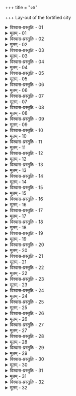 +++
title = "०४"

+++
Lay-out of the fortified city  

<details><summary>विश्वास-प्रस्तुतिः - 01</summary>

01 त्रयः प्राचीना राजमार्गाः त्रय उदीचीना इति वास्तुविभागः
</details>

<details><summary>मूलम् - 01</summary>

01 त्रयः प्राचीना राजमार्गाः त्रय उदीचीना इति वास्तुविभागः
</details>

<details><summary>विश्वास-प्रस्तुतिः - 02</summary>

02 स द्वादशद्वारो युक्त उदकभ्रमच्छन्नपथः
</details>

<details><summary>मूलम् - 02</summary>

02 स द्वादशद्वारो युक्त उदकभ्रमच्छन्नपथः
</details>

<details><summary>विश्वास-प्रस्तुतिः - 03</summary>

03 चतुर्दण्डान्तरा रथ्याः
</details>

<details><summary>मूलम् - 03</summary>

03 चतुर्दण्डान्तरा रथ्याः
</details>

<details><summary>विश्वास-प्रस्तुतिः - 04</summary>

04 राजमार्गद्रोणमुखस्थानीयराष्ट्रविवीतपथाः सम्यानीयव्यूहश्मशानग्रामपथाश्चाष्टदण्डाः
</details>

<details><summary>मूलम् - 04</summary>

04 राजमार्गद्रोणमुखस्थानीयराष्ट्रविवीतपथाः सम्यानीयव्यूहश्मशानग्रामपथाश्चाष्टदण्डाः
</details>

<details><summary>विश्वास-प्रस्तुतिः - 05</summary>

05 चतुर्दण्डः सेतुवनपथः, द्विदण्डो हस्तिक्षेत्रपथः, पञ्चारत्नयो रथपथः, चत्वारः पशुपथः, द्वौ क्षुद्रपशुमनुष्यपथः
</details>

<details><summary>मूलम् - 05</summary>

05 चतुर्दण्डः सेतुवनपथः, द्विदण्डो हस्तिक्षेत्रपथः, पञ्चारत्नयो रथपथः, चत्वारः पशुपथः, द्वौ क्षुद्रपशुमनुष्यपथः
</details>

<details><summary>विश्वास-प्रस्तुतिः - 06</summary>

06 प्रवीरे वास्तुनि राजनिवेशश्चातुर्वर्ण्यसमाजीवे
</details>

<details><summary>मूलम् - 06</summary>

06 प्रवीरे वास्तुनि राजनिवेशश्चातुर्वर्ण्यसमाजीवे
</details>

<details><summary>विश्वास-प्रस्तुतिः - 07</summary>

07 वास्तुहृदयाद् उत्तरे नवभागे यथा उक्तविधानं अन्तःपुरं प्रान्मुखं उदन्मुखं वा कारयेत्
</details>

<details><summary>मूलम् - 07</summary>

07 वास्तुहृदयाद् उत्तरे नवभागे यथा उक्तविधानं अन्तःपुरं प्रान्मुखं उदन्मुखं वा कारयेत्
</details>

<details><summary>विश्वास-प्रस्तुतिः - 08</summary>

08 तस्य पूर्व उत्तरं भागं आचार्यपुरोहित इज्यातोयस्थानं मन्त्रिणश्चावसेयुः, पूर्वदक्षिणं भाग्ं महानसं हस्तिशाला कोष्ठागारं च
</details>

<details><summary>मूलम् - 08</summary>

08 तस्य पूर्व उत्तरं भागं आचार्यपुरोहित इज्यातोयस्थानं मन्त्रिणश्चावसेयुः, पूर्वदक्षिणं भाग्ं महानसं हस्तिशाला कोष्ठागारं च
</details>

<details><summary>विश्वास-प्रस्तुतिः - 09</summary>

09 ततः परं गन्धमाल्यरसपण्याः प्रसाधनकारवः क्षत्रियाश्च पूर्वां दिशं अधिवसेयुः
</details>

<details><summary>मूलम् - 09</summary>

09 ततः परं गन्धमाल्यरसपण्याः प्रसाधनकारवः क्षत्रियाश्च पूर्वां दिशं अधिवसेयुः
</details>

<details><summary>विश्वास-प्रस्तुतिः - 10</summary>

10 दक्षिणपूर्वं भागं भाण्डागारं अक्षपटलं कर्मनिषद्याश्च, दक्षिणपश्चिमं भागं कुप्यगृहं आयुधागारं च
</details>

<details><summary>मूलम् - 10</summary>

10 दक्षिणपूर्वं भागं भाण्डागारं अक्षपटलं कर्मनिषद्याश्च, दक्षिणपश्चिमं भागं कुप्यगृहं आयुधागारं च
</details>

<details><summary>विश्वास-प्रस्तुतिः - 11</summary>

11 ततः परं नगरधान्यव्यावहारिककार्मान्तिकबलाध्यक्षाः पक्वान्नसुरामांसपण्या रूपाजीवाः तालावचरा वैश्याश्च दक्षिणां दिशं अधिवसेयुः
</details>

<details><summary>मूलम् - 11</summary>

11 ततः परं नगरधान्यव्यावहारिककार्मान्तिकबलाध्यक्षाः पक्वान्नसुरामांसपण्या रूपाजीवाः तालावचरा वैश्याश्च दक्षिणां दिशं अधिवसेयुः
</details>

<details><summary>विश्वास-प्रस्तुतिः - 12</summary>

12 पश्चिमदक्षिणं भागं खर उष्ट्रगुप्तिस्थानं कर्मगृहं च, पश्चिम उत्तरं भागं यानरथशालाः
</details>

<details><summary>मूलम् - 12</summary>

12 पश्चिमदक्षिणं भागं खर उष्ट्रगुप्तिस्थानं कर्मगृहं च, पश्चिम उत्तरं भागं यानरथशालाः
</details>

<details><summary>विश्वास-प्रस्तुतिः - 13</summary>

13 ततः परं ऊर्णासूत्रवेणुचर्मवर्मशस्त्रावरणकारवः शूद्राश्च पश्चिमां दिशं अधिवसेयुः
</details>

<details><summary>मूलम् - 13</summary>

13 ततः परं ऊर्णासूत्रवेणुचर्मवर्मशस्त्रावरणकारवः शूद्राश्च पश्चिमां दिशं अधिवसेयुः
</details>

<details><summary>विश्वास-प्रस्तुतिः - 14</summary>

14 उत्तरपश्चिमं भागं पण्यभैषज्यगृहं, उत्तरपूर्वं भागं कोशो गवाश्वं च
</details>

<details><summary>मूलम् - 14</summary>

14 उत्तरपश्चिमं भागं पण्यभैषज्यगृहं, उत्तरपूर्वं भागं कोशो गवाश्वं च
</details>

<details><summary>विश्वास-प्रस्तुतिः - 15</summary>

15 ततः परं नगरराजदेवतालोहमणिकारवो ब्राह्मणाश्च उत्तरां दिशं अधिवसेयुः
</details>

<details><summary>मूलम् - 15</summary>

15 ततः परं नगरराजदेवतालोहमणिकारवो ब्राह्मणाश्च उत्तरां दिशं अधिवसेयुः
</details>

<details><summary>विश्वास-प्रस्तुतिः - 16</summary>

16 वास्तुच्छिद्रानुशालेषु श्रेणीप्रपणिनिकाया आवसेयुः
</details>

<details><summary>मूलम् - 16</summary>

16 वास्तुच्छिद्रानुशालेषु श्रेणीप्रपणिनिकाया आवसेयुः
</details>

<details><summary>विश्वास-प्रस्तुतिः - 17</summary>

17 अपराजिताप्रतिहतजयन्तवैजयन्तकोष्ठान् शिववैश्रवणाश्विश्रीमदिरागृहाणि च पुरमध्ये कारयेत्
</details>

<details><summary>मूलम् - 17</summary>

17 अपराजिताप्रतिहतजयन्तवैजयन्तकोष्ठान् शिववैश्रवणाश्विश्रीमदिरागृहाणि च पुरमध्ये कारयेत्
</details>

<details><summary>विश्वास-प्रस्तुतिः - 18</summary>

18 यथा उद्देशं वास्तुदेवताः स्थापयेत्
</details>

<details><summary>मूलम् - 18</summary>

18 यथा उद्देशं वास्तुदेवताः स्थापयेत्
</details>

<details><summary>विश्वास-प्रस्तुतिः - 19</summary>

19 ब्राह्माइन्द्रयाम्यसैनापत्यानि द्वाराणि
</details>

<details><summary>मूलम् - 19</summary>

19 ब्राह्माइन्द्रयाम्यसैनापत्यानि द्वाराणि
</details>

<details><summary>विश्वास-प्रस्तुतिः - 20</summary>

20 बहिः परिखाया धनुःशतापकृष्टाश्चैत्यपुण्यस्थानवनसेतुबन्धाः कार्याः, यथादिशं च दिग्देवताः
</details>

<details><summary>मूलम् - 20</summary>

20 बहिः परिखाया धनुःशतापकृष्टाश्चैत्यपुण्यस्थानवनसेतुबन्धाः कार्याः, यथादिशं च दिग्देवताः
</details>

<details><summary>विश्वास-प्रस्तुतिः - 21</summary>

21 उत्तरः पूर्वो वा श्मशानभागो वर्ण उत्तमानां, दक्षिणेन श्मशानं वर्णावराणाम्
</details>

<details><summary>मूलम् - 21</summary>

21 उत्तरः पूर्वो वा श्मशानभागो वर्ण उत्तमानां, दक्षिणेन श्मशानं वर्णावराणाम्
</details>

<details><summary>विश्वास-प्रस्तुतिः - 22</summary>

22 तस्यातिक्रमे पूर्वः साहसदण्डः
</details>

<details><summary>मूलम् - 22</summary>

22 तस्यातिक्रमे पूर्वः साहसदण्डः
</details>

<details><summary>विश्वास-प्रस्तुतिः - 23</summary>

23 पाषण्डचण्डालानां श्मशानान्ते वासः
</details>

<details><summary>मूलम् - 23</summary>

23 पाषण्डचण्डालानां श्मशानान्ते वासः
</details>

<details><summary>विश्वास-प्रस्तुतिः - 24</summary>

24 कर्मान्तक्षेत्रवशेन कुटुम्बिनां सीमानं स्थापयेत्
</details>

<details><summary>मूलम् - 24</summary>

24 कर्मान्तक्षेत्रवशेन कुटुम्बिनां सीमानं स्थापयेत्
</details>

<details><summary>विश्वास-प्रस्तुतिः - 25</summary>

25 तेषु पुष्पफलवाटान् धान्यपण्यनिचयांश्चानुज्ञाताः कुर्युः
</details>

<details><summary>मूलम् - 25</summary>

25 तेषु पुष्पफलवाटान् धान्यपण्यनिचयांश्चानुज्ञाताः कुर्युः
</details>

<details><summary>विश्वास-प्रस्तुतिः - 26</summary>

26 दशकुलीवाटं कूपस्थानम्
</details>

<details><summary>मूलम् - 26</summary>

26 दशकुलीवाटं कूपस्थानम्
</details>

<details><summary>विश्वास-प्रस्तुतिः - 27</summary>

27 सर्वस्नेहधान्यक्षारलवणगन्धभैषज्यशुष्कशाकयवसवल्लूरतृणकाष्ठलोहचर्माङ्गारस्नायुविषविषाणवेणुवल्कलसारदारुप्रहरणावरणाश्मनिचयान् अनेकवर्ष उपभोगसहान् कारयेत्
</details>

<details><summary>मूलम् - 27</summary>

27 सर्वस्नेहधान्यक्षारलवणगन्धभैषज्यशुष्कशाकयवसवल्लूरतृणकाष्ठलोहचर्माङ्गारस्नायुविषविषाणवेणुवल्कलसारदारुप्रहरणावरणाश्मनिचयान् अनेकवर्ष उपभोगसहान् कारयेत्
</details>

<details><summary>विश्वास-प्रस्तुतिः - 28</summary>

28 नवेनानवं शोधयेत्
</details>

<details><summary>मूलम् - 28</summary>

28 नवेनानवं शोधयेत्
</details>

<details><summary>विश्वास-प्रस्तुतिः - 29</summary>

29 हस्तिऽश्वरथपादातं अनेकमुख्यं अवस्थापयेत्
</details>

<details><summary>मूलम् - 29</summary>

29 हस्तिऽश्वरथपादातं अनेकमुख्यं अवस्थापयेत्
</details>

<details><summary>विश्वास-प्रस्तुतिः - 30</summary>

30 अनेकमुख्यं हि परस्परभयात् पर उपजापं न उपैति
</details>

<details><summary>मूलम् - 30</summary>

30 अनेकमुख्यं हि परस्परभयात् पर उपजापं न उपैति
</details>

<details><summary>विश्वास-प्रस्तुतिः - 31</summary>

31 एतेनान्तपालदुर्गसंस्कारा व्याख्याताः
</details>

<details><summary>मूलम् - 31</summary>

31 एतेनान्तपालदुर्गसंस्कारा व्याख्याताः
</details>

<details><summary>विश्वास-प्रस्तुतिः - 32</summary>

32ab न च बाहिरिकान् कुर्यात् पुरे राष्ट्र उपघातकान् ।  
32chd क्षिपेज् जनपदे च एतान् सर्वान् वा दापयेत् करान्  (इति)
</details>

<details><summary>मूलम् - 32</summary>

32ab न च बाहिरिकान् कुर्यात् पुरे राष्ट्र उपघातकान् ।  
32chd क्षिपेज् जनपदे च एतान् सर्वान् वा दापयेत् करान्  (इति)
</details>

